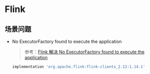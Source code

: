 # Flink

## 场景问题

- No ExecutorFactory found to execute the application

  > 参考：[Flink 解决 No ExecutorFactory found to execute the application](https://blog.csdn.net/jsjsjs1789/article/details/109069710)

  ```groovy
  implementation 'org.apache.flink:flink-clients_2.12:1.14.1'
  ```

